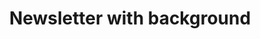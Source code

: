 ---
title: Newsletter with background
category: Marketing
paid: true
isActive: true
ltr: {"preview":"function App() {\n  return /*#__PURE__*/React.createElement(\"section\", {\n    className: \"py-14 max-w-screen-xl mx-auto\"\n  }, /*#__PURE__*/React.createElement(\"div\", {\n    className: \"relative overflow-hidden mx-4 px-4 py-14 rounded-2xl bg-blue-600 md:px-8 md:mx-8\"\n  }, /*#__PURE__*/React.createElement(\"div\", {\n    className: \"relative z-10 max-w-xl mx-auto sm:text-center\"\n  }, /*#__PURE__*/React.createElement(\"div\", {\n    className: \"space-y-3\"\n  }, /*#__PURE__*/React.createElement(\"h3\", {\n    className: \"text-3xl text-white font-bold\"\n  }, \"Subscribe to our newsletter\"), /*#__PURE__*/React.createElement(\"p\", {\n    className: \"text-blue-100 leading-relaxed\"\n  }, \"Stay up to date with the roadmap progress, announcements and exclusive discounts feel free to sign up with your email.\")), /*#__PURE__*/React.createElement(\"div\", {\n    className: \"mt-6\"\n  }, /*#__PURE__*/React.createElement(\"form\", {\n    onSubmit: e => e.preventDefault(),\n    className: \"flex items-center justify-center bg-white rounded-lg p-1 sm:max-w-md sm:mx-auto\"\n  }, /*#__PURE__*/React.createElement(\"input\", {\n    type: \"email\",\n    placeholder: \"Enter your email\",\n    className: \"text-gray-500 w-full p-2 outline-none\"\n  }), /*#__PURE__*/React.createElement(\"button\", {\n    className: \"p-2 px-3 rounded-lg font-medium text-white bg-blue-600 hover:bg-blue-500 active:bg-blue-700 duration-150 outline-none shadow-md focus:shadow-none sm:px-4\"\n  }, \"Subscribe\")), /*#__PURE__*/React.createElement(\"p\", {\n    className: \"mt-3 max-w-lg text-[15px] text-blue-100 sm:mx-auto\"\n  }, \"No spam ever, we are care about the protection of your data. Read our \", /*#__PURE__*/React.createElement(\"a\", {\n    className: \"underline\",\n    href: \"javascript:void(0)\"\n  }, \" Privacy Policy \")))), /*#__PURE__*/React.createElement(\"div\", {\n    className: \"absolute inset-0 w-full h-full\",\n    style: {\n      background: \"linear-gradient(268.24deg, rgba(59, 130, 246, 0.76) 50%, rgba(59, 130, 246, 0.545528) 80.61%, rgba(55, 48, 163, 0) 117.35%)\"\n    }\n  })));\n}","vue":{"vueTail":[{"code":"<template>\n  <section class=\"mt-12 max-w-screen-xl mx-auto\">\n    <div class=\"mx-4 p-8 rounded-lg bg-gradient-to-tr from-[#4e54c8] to-[#8f94fb] sm:mx-8\">\n        <div class=\"max-w-xl mx-auto\">\n            <div class=\"space-y-4 text-center\">\n\n                <h1 class=\"text-3xl text-white font-semibold\">\n                    Subscribe to our newsletter\n                </h1>\n                <p class=\"text-gray-300 leading-relaxed\">\n                Stay up to date with the roadmap progress, announcements and exclusive discounts feel free to sign up with your email.  \n                </p>\n            </div>\n            <div class=\"mt-5\">\n                <form \n                    class=\"max-w-md mx-auto flex items-center justify-center bg-white rounded-md p-1\">\n                    <input \n                        type=\"email\"\n                        placeholder=\"Enter your email\"\n                        class=\"text-gray-500 w-full p-2.5 outline-none\"\n                    />\n                    <button\n                        class=\"p-2.5 rounded-md text-white bg-indigo-600 outline-none shadow-md focus:shadow-none sm:px-5\"\n                    >\n                        Subscribe\n                    </button>\n                </form>\n                <p class=\"mt-3 mx-auto text-center max-w-lg text-[15px] text-gray-300\">\n                    No spam ever, we are care about the protection of your data. \n                    Read our <a class=\"underline\" href=\"javascript:void(0)\"> Privacy Policy </a>\n                </p>\n            </div>\n        </div>\n    </div>\n  </section>\n</template>","label":"App.vue"}],"vueCss":[{"code":"<template>\n  <section class=\"newsletter-bg-primary\">\n    <div class=\"newsletter-container\">\n        <div class=\"newsletter\">\n            <div class=\"newsletter-header\">\n                <h1>\n                    Subscribe to our newsletter\n                </h1>\n                <p>\n                    Stay up to date with the roadmap progress, announcements and exclusive discounts feel free to sign up with your email.  \n                </p>\n            </div>\n            <div class=\"newsletter-footer\">\n                <form \n                    class=\"newsletter-form\">\n                    <input \n                        type=\"email\"\n                        placeholder=\"Enter your email\"\n                        class=\"input\"\n                    />\n                    <button\n                        class=\"submit-btn\"\n                    >\n                        Subscribe\n                    </button>\n                </form>\n                <p class=\"p-note\">\n                    No spam ever, we are care about the protection of your data.\n                    Read our <a class=\"link\" href=\"javascript:void(0)\"> Privacy Policy </a>\n                </p>\n            </div>\n        </div>\n    </div>\n  </section>\n</template>","label":"App.vue"},{"code":"  .newsletter-bg-primary {\n  max-width: 1280px;\n  margin: 3rem auto 0px auto;\n  }\n  .newsletter-bg-primary .newsletter-container {\n    margin: 0px 1rem 0px 1rem;\n    padding: 2rem;\n    border-radius: 0.5rem;\n    background-image: linear-gradient(to top right, #4e54c8, #8f94fb);\n  }\n  @media (min-width: 640px) {\n    .newsletter-bg-primary .newsletter-container {\n      margin: 0px 2rem 0px 2rem;\n    }\n  }\n  .newsletter-bg-primary .newsletter-container .newsletter {\n    max-width: 36rem;\n    margin: 0px auto 0px auto;\n  }\n  .newsletter-bg-primary .newsletter-container .newsletter .newsletter-header {\n    text-align: center;\n  }\n  .newsletter-bg-primary .newsletter-container .newsletter .newsletter-header > * + * {\n    margin-top: 1rem;\n  }\n  .newsletter-bg-primary .newsletter-container .newsletter .newsletter-header h1 {\n    font-size: 1.875rem;\n    line-height: 2.25rem;\n    font-weight: 600;\n    color: #FFF;\n    font-weight: 600;\n  }\n  .newsletter-bg-primary .newsletter-container .newsletter .newsletter-header p {\n    color: #d1d5db;\n    line-height: 1.625;\n  }\n  .newsletter-bg-primary .newsletter-container .newsletter .newsletter-footer {\n    margin-top: 1.25rem;\n  }\n  .newsletter-bg-primary .newsletter-container .newsletter .newsletter-footer .newsletter-form {\n    border-radius: 0.375rem;\n    max-width: 28rem;\n    display: flex;\n    align-items: center;\n    justify-content: center;\n    margin: 0px auto 0px auto;\n    padding: 0.25rem;\n    background-color: #FFF;\n  }\n  .newsletter-bg-primary .newsletter-container .newsletter .newsletter-footer .newsletter-form .input {\n    color: #6b7280;\n    padding: 0.625rem;\n    width: 100%;\n    outline: none;\n  }\n  .newsletter-bg-primary .newsletter-container .newsletter .newsletter-footer .newsletter-form .submit-btn {\n    padding: 0.625rem;\n    border-radius: 0.375rem;\n    box-shadow: 0 4px 6px -1px #0000001a, 0 2px 4px -2px #0000001a;\n    color: #FFF;\n    background-color: #4f46e5;\n    outline: none;\n  }\n  .newsletter-bg-primary .newsletter-container .newsletter .newsletter-footer .newsletter-form .submit-btn:focus {\n    box-shadow: none;\n  }\n  @media (min-width: 640px) {\n    .newsletter-bg-primary .newsletter-container .newsletter .newsletter-footer .newsletter-form .submit-btn {\n      padding: 0.625rem 1.25rem 0.625rem 1.25rem;\n    }\n  }\n  .newsletter-bg-primary .newsletter-container .newsletter .newsletter-footer .p-note {\n    margin: 0.75rem auto 0px auto;\n    text-align: center;\n    max-width: 32rem;\n    font-size: 15px;\n    color: #d1d5db;\n  }\n  .newsletter-bg-primary .newsletter-container .newsletter .newsletter-footer .p-note .link {\n    text-decoration: underline;\n  }","label":"style.css"}]},"react":{"jsxTail":[{"code":"export default () => {\n\n    return (\n        <section className=\"py-14 max-w-screen-xl mx-auto\">\n            <div className=\"relative overflow-hidden mx-4 px-4 py-14 rounded-2xl bg-blue-600 md:px-8 md:mx-8\">\n                <div className=\"relative z-10 max-w-xl mx-auto sm:text-center\">\n                    <div className=\"space-y-3\">\n\n                        <h3 className=\"text-3xl text-white font-bold\">\n                            Subscribe to our newsletter\n                        </h3>\n                        <p className=\"text-blue-100 leading-relaxed\">\n                            Stay up to date with the roadmap progress, announcements and exclusive discounts feel free to sign up with your email.\n                        </p>\n                    </div>\n                    <div className=\"mt-6\">\n                        <form\n                            onSubmit={(e) => e.preventDefault()}\n                            className=\"flex items-center justify-center bg-white rounded-lg p-1 sm:max-w-md sm:mx-auto\">\n                            <input\n                                type=\"email\"\n                                placeholder=\"Enter your email\"\n                                className=\"text-gray-500 w-full p-2 outline-none\"\n                            />\n                            <button\n                                className=\"p-2 px-3 rounded-lg font-medium text-white bg-blue-600 hover:bg-blue-500 active:bg-blue-700 duration-150 outline-none shadow-md focus:shadow-none sm:px-4\"\n                            >\n                                Subscribe\n                            </button>\n                        </form>\n                        <p className=\"mt-3 max-w-lg text-[15px] text-blue-100 sm:mx-auto\">\n                            No spam ever, we are care about the protection of your data.\n                            Read our <a className=\"underline\" href=\"javascript:void(0)\"> Privacy Policy </a>\n                        </p>\n                    </div>\n                </div>\n                <div className=\"absolute inset-0 w-full h-full\" style={{ background: \"linear-gradient(268.24deg, rgba(59, 130, 246, 0.76) 50%, rgba(59, 130, 246, 0.545528) 80.61%, rgba(55, 48, 163, 0) 117.35%)\" }}></div>\n            </div>\n        </section>\n    )\n}","label":"App.jsx"}],"jsxCss":[{"code":"export default () => {\n    return (\n        <section className=\"newsletter-bg-primary\">\n            <div className=\"newsletter-container\">\n                <div className=\"newsletter\">\n                    <div className=\"newsletter-header\">\n                        <h1>\n                            Subscribe to our newsletter\n                        </h1>\n                        <p>\n                            Stay up to date with the roadmap progress, announcements and exclusive discounts feel free to sign up with your email.  \n                        </p>\n                    </div>\n                    <div className=\"newsletter-footer\">\n                        <form \n                            onSubmit={(e) => e.preventDefault()}\n                            className=\"newsletter-form\">\n                            <input \n                                type=\"email\"\n                                placeholder=\"Enter your email\"\n                                className=\"input\"\n                            />\n                            <button\n                                className=\"submit-btn\"\n                            >\n                                Subscribe\n                            </button>\n                        </form>\n                        <p className=\"p-note\">\n                            No spam ever, we are care about the protection of your data.\n                            Read our <a className=\"link\" href=\"javascript:void(0)\"> Privacy Policy </a>\n                        </p>\n                    </div>\n                </div>\n            </div>\n        </section>\n    )\n}","label":"App.jsx"},{"code":".newsletter-bg-primary {\n  max-width: 1280px;\n  margin: 3rem auto 0px auto;\n}\n.newsletter-bg-primary .newsletter-container {\n  margin: 0px 1rem 0px 1rem;\n  padding: 2rem;\n  border-radius: 0.5rem;\n  background-image: linear-gradient(to top right, #4e54c8, #8f94fb);\n}\n@media (min-width: 640px) {\n  .newsletter-bg-primary .newsletter-container {\n    margin: 0px 2rem 0px 2rem;\n  }\n}\n.newsletter-bg-primary .newsletter-container .newsletter {\n  max-width: 36rem;\n  margin: 0px auto 0px auto;\n}\n.newsletter-bg-primary .newsletter-container .newsletter .newsletter-header {\n  text-align: center;\n}\n.newsletter-bg-primary .newsletter-container .newsletter .newsletter-header > * + * {\n  margin-top: 1rem;\n}\n.newsletter-bg-primary .newsletter-container .newsletter .newsletter-header h1 {\n  font-size: 1.875rem;\n  line-height: 2.25rem;\n  font-weight: 600;\n  color: #FFF;\n  font-weight: 600;\n}\n.newsletter-bg-primary .newsletter-container .newsletter .newsletter-header p {\n  color: #d1d5db;\n  line-height: 1.625;\n}\n.newsletter-bg-primary .newsletter-container .newsletter .newsletter-footer {\n  margin-top: 1.25rem;\n}\n.newsletter-bg-primary .newsletter-container .newsletter .newsletter-footer .newsletter-form {\n  border-radius: 0.375rem;\n  max-width: 28rem;\n  display: flex;\n  align-items: center;\n  justify-content: center;\n  margin: 0px auto 0px auto;\n  padding: 0.25rem;\n  background-color: #FFF;\n}\n.newsletter-bg-primary .newsletter-container .newsletter .newsletter-footer .newsletter-form .input {\n  color: #6b7280;\n  padding: 0.625rem;\n  width: 100%;\n  outline: none;\n}\n.newsletter-bg-primary .newsletter-container .newsletter .newsletter-footer .newsletter-form .submit-btn {\n  padding: 0.625rem;\n  border-radius: 0.375rem;\n  box-shadow: 0 4px 6px -1px #0000001a, 0 2px 4px -2px #0000001a;\n  color: #FFF;\n  background-color: #4f46e5;\n  outline: none;\n}\n.newsletter-bg-primary .newsletter-container .newsletter .newsletter-footer .newsletter-form .submit-btn:focus {\n  box-shadow: none;\n}\n@media (min-width: 640px) {\n  .newsletter-bg-primary .newsletter-container .newsletter .newsletter-footer .newsletter-form .submit-btn {\n    padding: 0.625rem 1.25rem 0.625rem 1.25rem;\n  }\n}\n.newsletter-bg-primary .newsletter-container .newsletter .newsletter-footer .p-note {\n  margin: 0.75rem auto 0px auto;\n  text-align: center;\n  max-width: 32rem;\n  font-size: 15px;\n  color: #d1d5db;\n}\n.newsletter-bg-primary .newsletter-container .newsletter .newsletter-footer .p-note .link {\n  text-decoration: underline;\n}","label":"style.css"}]}}
rtl: {"vue":{"vueTail":[],"vueCss":[]},"preview":"function App() {\n  return /*#__PURE__*/React.createElement(\"section\", {\n    className: \"py-14 max-w-screen-xl mx-auto\"\n  }, /*#__PURE__*/React.createElement(\"div\", {\n    className: \"relative overflow-hidden mx-4 px-4 py-14 rounded-2xl bg-blue-600 md:px-8 md:mx-8\"\n  }, /*#__PURE__*/React.createElement(\"div\", {\n    className: \"relative z-10 max-w-xl mx-auto sm:text-center\"\n  }, /*#__PURE__*/React.createElement(\"div\", {\n    className: \"space-y-3\"\n  }, /*#__PURE__*/React.createElement(\"h3\", {\n    className: \"text-3xl text-white font-bold\"\n  }, \"\\u0627\\u0634\\u062A\\u0631\\u0643 \\u0641\\u064A \\u0646\\u0634\\u0631\\u062A\\u0646\\u0627 \\u0627\\u0644\\u0625\\u062E\\u0628\\u0627\\u0631\\u064A\\u0629\"), /*#__PURE__*/React.createElement(\"p\", {\n    className: \"text-blue-100 leading-relaxed\"\n  }, \"\\u0627\\u0628\\u0642 \\u0639\\u0644\\u0649 \\u0627\\u0637\\u0644\\u0627\\u0639 \\u062F\\u0627\\u0626\\u0645 \\u0628\\u062A\\u0642\\u062F\\u0645 \\u062E\\u0627\\u0631\\u0637\\u0629 \\u0627\\u0644\\u0637\\u0631\\u064A\\u0642 \\u0648\\u0627\\u0644\\u0625\\u0639\\u0644\\u0627\\u0646\\u0627\\u062A \\u0648\\u0627\\u0644\\u062E\\u0635\\u0648\\u0645\\u0627\\u062A \\u0627\\u0644\\u062D\\u0635\\u0631\\u064A\\u0629 \\u0644\\u0627 \\u062A\\u062A\\u0631\\u062F\\u062F \\u0641\\u064A \\u0627\\u0644\\u062A\\u0633\\u062C\\u064A\\u0644 \\u0628\\u0627\\u0633\\u062A\\u062E\\u062F\\u0627\\u0645 \\u0628\\u0631\\u064A\\u062F\\u0643 \\u0627\\u0644\\u0625\\u0644\\u0643\\u062A\\u0631\\u0648\\u0646\\u064A.\")), /*#__PURE__*/React.createElement(\"div\", {\n    className: \"mt-6\"\n  }, /*#__PURE__*/React.createElement(\"form\", {\n    onSubmit: e => e.preventDefault(),\n    className: \"flex items-center justify-center bg-white rounded-lg p-1 sm:max-w-md sm:mx-auto\"\n  }, /*#__PURE__*/React.createElement(\"input\", {\n    type: \"email\",\n    placeholder: \"\\u0623\\u062F\\u062E\\u0644 \\u0627\\u0644\\u0628\\u0631\\u064A\\u062F \\u0627\\uFEF9\\u0644\\u0643\\u062A\\u0631\\u0648\\u0646\\u064A\",\n    className: \"text-gray-500 w-full p-2 outline-none\"\n  }), /*#__PURE__*/React.createElement(\"button\", {\n    className: \"p-2 px-3 rounded-lg font-medium text-white bg-blue-600 hover:bg-blue-500 active:bg-blue-700 duration-150 outline-none shadow-md focus:shadow-none sm:px-4\"\n  }, \"\\u0627\\u0634\\u062A\\u0631\\u0627\\u0643\")), /*#__PURE__*/React.createElement(\"p\", {\n    className: \"mt-3 max-w-lg text-[15px] text-blue-100 sm:mx-auto\"\n  }, \"\\u0644\\u0627 \\u064A\\u0648\\u062C\\u062F \\u0628\\u0631\\u064A\\u062F \\u0639\\u0634\\u0648\\u0627\\u0626\\u064A \\u0639\\u0644\\u0649 \\u0627\\u0644\\u0625\\u0637\\u0644\\u0627\\u0642 \\u060C \\u0646\\u062D\\u0646 \\u0646\\u0647\\u062A\\u0645 \\u0628\\u062D\\u0645\\u0627\\u064A\\u0629 \\u0628\\u064A\\u0627\\u0646\\u0627\\u062A\\u0643. \\u0625\\u0642\\u0631\\u0623 \", /*#__PURE__*/React.createElement(\"a\", {\n    className: \"underline\",\n    href: \"javascript:void(0)\"\n  }, \" \\u0633\\u064A\\u0627\\u0633\\u0629 \\u0627\\u0644\\u062E\\u0635\\u0648\\u0635\\u064A\\u0629 \")))), /*#__PURE__*/React.createElement(\"div\", {\n    className: \"absolute inset-0 w-full h-full\",\n    style: {\n      background: \"linear-gradient(268.24deg, rgba(59, 130, 246, 0.76) 50%, rgba(59, 130, 246, 0.545528) 80.61%, rgba(55, 48, 163, 0) 117.35%)\"\n    }\n  })));\n}","react":{"jsxTail":[{"code":"export default () => {\n\n    return (\n        <section className=\"py-14 max-w-screen-xl mx-auto\">\n            <div className=\"relative overflow-hidden mx-4 px-4 py-14 rounded-2xl bg-blue-600 md:px-8 md:mx-8\">\n                <div className=\"relative z-10 max-w-xl mx-auto sm:text-center\">\n                    <div className=\"space-y-3\">\n\n                        <h3 className=\"text-3xl text-white font-bold\">\n                            اشترك في نشرتنا الإخبارية\n                        </h3>\n                        <p className=\"text-blue-100 leading-relaxed\">\n                            ابق على اطلاع دائم بتقدم خارطة الطريق والإعلانات والخصومات الحصرية لا تتردد في التسجيل باستخدام بريدك الإلكتروني.\n                        </p>\n                    </div>\n                    <div className=\"mt-6\">\n                        <form\n                            onSubmit={(e) => e.preventDefault()}\n                            className=\"flex items-center justify-center bg-white rounded-lg p-1 sm:max-w-md sm:mx-auto\">\n                            <input\n                                type=\"email\"\n                                placeholder=\"أدخل البريد اﻹلكتروني\"\n                                className=\"text-gray-500 w-full p-2 outline-none\"\n                            />\n                            <button\n                                className=\"p-2 px-3 rounded-lg font-medium text-white bg-blue-600 hover:bg-blue-500 active:bg-blue-700 duration-150 outline-none shadow-md focus:shadow-none sm:px-4\"\n                            >\n                                اشتراك\n                            </button>\n                        </form>\n                        <p className=\"mt-3 max-w-lg text-[15px] text-blue-100 sm:mx-auto\">\n                            لا يوجد بريد عشوائي على الإطلاق ، نحن نهتم بحماية بياناتك.\n                            إقرأ <a className=\"underline\" href=\"javascript:void(0)\"> سياسة الخصوصية </a>\n                        </p>\n                    </div>\n                </div>\n                <div className=\"absolute inset-0 w-full h-full\" style={{ background: \"linear-gradient(268.24deg, rgba(59, 130, 246, 0.76) 50%, rgba(59, 130, 246, 0.545528) 80.61%, rgba(55, 48, 163, 0) 117.35%)\" }}></div>\n            </div>\n        </section>\n    )\n}","label":"App.jsx"}],"jsxCss":[{"code":"export default () => {\n    return (\n        <section className=\"newsletter-bg-primary\">\n            <div className=\"newsletter-container\">\n                <div className=\"newsletter\">\n                    <div className=\"newsletter-header\">\n                        <h1>\n                            اشترك في نشرتنا الإخبارية\n                        </h1>\n                        <p>\n                            ابق على اطلاع دائم بتقدم خارطة الطريق والإعلانات والخصومات الحصرية لا تتردد في التسجيل باستخدام بريدك الإلكتروني.\n                        </p>\n                    </div>\n                    <div className=\"newsletter-footer\">\n                        <form \n                            onSubmit={(e) => e.preventDefault()}\n                            className=\"newsletter-form\">\n                            <input \n                                type=\"email\"\n                                placeholder=\"إدخل البريد اﻹلكتروني\"\n                                className=\"input\"\n                            />\n                            <button\n                                className=\"submit-btn\"\n                            >\n                                اشتراك\n                            </button>\n                        </form>\n                        <p className=\"p-note\">\n                            لا يوجد بريد عشوائي على الإطلاق ، نحن نهتم بحماية بياناتك.\n                            إقرأ <a className=\"link\" href=\"javascript:void(0)\">  سياسة الخصوصية </a>\n                        </p>\n                    </div>\n                </div>\n            </div>\n        </section>\n    )\n}","label":"App.jsx"},{"code":".newsletter-bg-primary {\n  max-width: 1280px;\n  margin: 3rem auto 0px auto;\n}\n.newsletter-bg-primary .newsletter-container {\n  margin: 0px 1rem 0px 1rem;\n  padding: 2rem;\n  border-radius: 0.5rem;\n  background-image: linear-gradient(to top right, #4e54c8, #8f94fb);\n}\n@media (min-width: 640px) {\n  .newsletter-bg-primary .newsletter-container {\n    margin: 0px 2rem 0px 2rem;\n  }\n}\n.newsletter-bg-primary .newsletter-container .newsletter {\n  max-width: 36rem;\n  margin: 0px auto 0px auto;\n}\n.newsletter-bg-primary .newsletter-container .newsletter .newsletter-header {\n  text-align: center;\n}\n.newsletter-bg-primary .newsletter-container .newsletter .newsletter-header > * + * {\n  margin-top: 1rem;\n}\n.newsletter-bg-primary .newsletter-container .newsletter .newsletter-header h1 {\n  font-size: 1.875rem;\n  line-height: 2.25rem;\n  font-weight: 600;\n  color: #FFF;\n  font-weight: 600;\n}\n.newsletter-bg-primary .newsletter-container .newsletter .newsletter-header p {\n  color: #d1d5db;\n  line-height: 1.625;\n}\n.newsletter-bg-primary .newsletter-container .newsletter .newsletter-footer {\n  margin-top: 1.25rem;\n}\n.newsletter-bg-primary .newsletter-container .newsletter .newsletter-footer .newsletter-form {\n  border-radius: 0.375rem;\n  max-width: 28rem;\n  display: flex;\n  align-items: center;\n  justify-content: center;\n  margin: 0px auto 0px auto;\n  padding: 0.25rem;\n  background-color: #FFF;\n}\n.newsletter-bg-primary .newsletter-container .newsletter .newsletter-footer .newsletter-form .input {\n  color: #6b7280;\n  padding: 0.625rem;\n  width: 100%;\n  outline: none;\n}\n.newsletter-bg-primary .newsletter-container .newsletter .newsletter-footer .newsletter-form .submit-btn {\n  padding: 0.625rem;\n  border-radius: 0.375rem;\n  box-shadow: 0 4px 6px -1px #0000001a, 0 2px 4px -2px #0000001a;\n  color: #FFF;\n  background-color: #4f46e5;\n  outline: none;\n}\n.newsletter-bg-primary .newsletter-container .newsletter .newsletter-footer .newsletter-form .submit-btn:focus {\n  box-shadow: none;\n}\n@media (min-width: 640px) {\n  .newsletter-bg-primary .newsletter-container .newsletter .newsletter-footer .newsletter-form .submit-btn {\n    padding: 0.625rem 1.25rem 0.625rem 1.25rem;\n  }\n}\n.newsletter-bg-primary .newsletter-container .newsletter .newsletter-footer .p-note {\n  margin: 0.75rem auto 0px auto;\n  text-align: center;\n  max-width: 32rem;\n  font-size: 15px;\n  color: #d1d5db;\n}\n.newsletter-bg-primary .newsletter-container .newsletter .newsletter-footer .p-note .link {\n  text-decoration: underline;\n}","label":"style.css"}]}}
slug: /newsletters
id: 1d194c33-b62b-43d8-8df0-0f3f45dbf6bd
created_at: 3
---